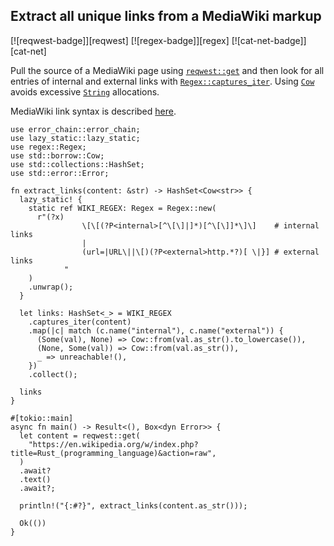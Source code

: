 ## Extract all unique links from a MediaWiki markup

[![reqwest-badge]][reqwest] [![regex-badge]][regex] [![cat-net-badge]][cat-net]

Pull the source of a MediaWiki page using [`reqwest::get`] and then
look for all entries of internal and external links with
[`Regex::captures_iter`]. Using [`Cow`] avoids excessive [`String`] allocations.

MediaWiki link syntax is described [here][MediaWiki link syntax].

```rust,edition2018,no_run
use error_chain::error_chain;
use lazy_static::lazy_static;
use regex::Regex;
use std::borrow::Cow;
use std::collections::HashSet;
use std::error::Error;

fn extract_links(content: &str) -> HashSet<Cow<str>> {
  lazy_static! {
    static ref WIKI_REGEX: Regex = Regex::new(
      r"(?x)
                \[\[(?P<internal>[^\[\]|]*)[^\[\]]*\]\]    # internal links
                |
                (url=|URL\||\[)(?P<external>http.*?)[ \|}] # external links
            "
    )
    .unwrap();
  }

  let links: HashSet<_> = WIKI_REGEX
    .captures_iter(content)
    .map(|c| match (c.name("internal"), c.name("external")) {
      (Some(val), None) => Cow::from(val.as_str().to_lowercase()),
      (None, Some(val)) => Cow::from(val.as_str()),
      _ => unreachable!(),
    })
    .collect();

  links
}

#[tokio::main]
async fn main() -> Result<(), Box<dyn Error>> {
  let content = reqwest::get(
    "https://en.wikipedia.org/w/index.php?title=Rust_(programming_language)&action=raw",
  )
  .await?
  .text()
  .await?;

  println!("{:#?}", extract_links(content.as_str()));

  Ok(())
}

```

[`Cow`]: https://doc.rust-lang.org/std/borrow/enum.Cow.html
[`reqwest::get`]: https://docs.rs/reqwest/*/reqwest/fn.get.html
[`Regex::captures_iter`]: https://docs.rs/regex/*/regex/struct.Regex.html#method.captures_iter
[`String`]: https://doc.rust-lang.org/std/string/struct.String.html

[MediaWiki link syntax]: https://www.mediawiki.org/wiki/Help:Links
